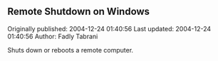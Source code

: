 ## Remote Shutdown on Windows

Originally published: 2004-12-24 01:40:56
Last updated: 2004-12-24 01:40:56
Author: Fadly Tabrani

Shuts down or reboots a remote computer.